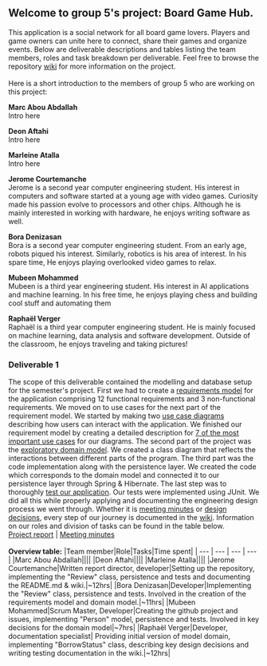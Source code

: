 ## Welcome to group 5's project: Board Game Hub.
This application is a social network for all board game lovers. Players and game owners can unite here to connect, share their games and organize events. Below are deliverable descriptions and tables listing the team members, roles and task breakdown per deliverable. Feel free to browse the repository [wiki](https://github.com/McGill-ECSE321-Winter2025/Group-5/wiki) for more information on the project.\
\
Here is a short introduction to the members of group 5 who are working on this project:

**Marc Abou Abdallah**\
Intro here

**Deon Aftahi**\
Intro here

**Marleine Atalla**\
Intro here

**Jerome Courtemanche**\
Jerome is a second year computer engineering student. His interest in computers and software started at a young age with video games. Curiosity made his passion evolve to processors and other chips. Although he is mainly interested in working with hardware, he enjoys writing software as well.

**Bora Denizasan**\
Bora is a second year computer engineering student. From an early age, robots piqued his interest. Similarly, robotics is his area of interest. In his spare time, He enjoys playing overlooked video games to relax.

**Mubeen Mohammed**\
Mubeen is a third year engineering student. His interest in AI applications and machine learning. In his free time, he enjoys playing chess and building cool stuff and automating them

**Raphaël Verger**\
Raphaël is a third year computer engineering student. He is mainly focused on machine learning, data analysis and software development. Outside of the classroom, he enjoys traveling and taking pictures!

### Deliverable 1
The scope of this deliverable contained the modelling and database setup for the semester's project. First we had to create a [requirements model](https://github.com/McGill-ECSE321-Winter2025/Group-5/wiki/Requirements) for the application comprising 12 functional requirements and 3 non-functional requirements. We moved on to use cases for the next part of the requirement model. We started by making two [use case diagrams](https://github.com/McGill-ECSE321-Winter2025/Group-5/wiki/Use-Case-Diagrams) describing how users can interact with the application. We finished our requirement model by creating a detailed description for [7 of the most important use cases](https://github.com/McGill-ECSE321-Winter2025/Group-5/wiki/Use-Cases) for our diagrams. The second part of the project was the [exploratory domain model](https://github.com/McGill-ECSE321-Winter2025/Group-5/wiki/Class-Diagram). We created a class diagram that reflects the interactions between different parts of the program. The third part was the code implementation along with the persistence layer. We created the code which corresponds to the domain model and connected it to our persistence layer through Spring & Hibernate. The last step was to thoroughly [test our application](https://github.com/McGill-ECSE321-Winter2025/Group-5/wiki/Testing-Documentation). Our tests were implemented using JUnit. We did all this while properly applying and documenting the engineering design process we went through. Whether it is [meeting minutes](https://github.com/McGill-ECSE321-Winter2025/Group-5/wiki/Meeting-minutes) or [design decisions](https://github.com/McGill-ECSE321-Winter2025/Group-5/wiki/Project-Report), every step of our journey is documented in the [wiki](https://github.com/McGill-ECSE321-Winter2025/Group-5/wiki). Information on our roles and division of tasks can be found in the table below.\
[Project report](https://github.com/McGill-ECSE321-Winter2025/Group-5/wiki/Project-Report)  |  [Meeting minutes](https://github.com/McGill-ECSE321-Winter2025/Group-5/wiki/Meeting-minutes)\
\
**Overview table:**
|Team member|Role|Tasks|Time spent|
| --- | --- | --- | --- |
|Marc Abou Abdallah||||
|Deon Aftahi||||
|Marleine Atalla||||
|Jerome Courtemanche|Written report director, developer|Setting up the repository, implementing the "Review" class, persistence and tests and documenting the README.md & wiki.|~12hrs|
|Bora Denizasan|Developer|Implementing the "Review" class, persistence and tests. Involved in the creation of the requirements model and domain model.|~11hrs|
|Mubeen Mohammed|Scrum Master, Developer|Creating the github project and issues, implementing "Person" model, persistence and tests. Involved in key decisions for the domain model|~7hrs|
|Raphaël Verger|Developer, documentation specialist| Providing initial version of model domain, implementing "BorrowStatus" class, describing key design decisions and writing testing documentation in the wiki.|~12hrs|
